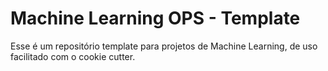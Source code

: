 # Machine Learning OPS - Template

Esse é um repositório template para projetos de Machine Learning, de uso facilitado com o cookie cutter.